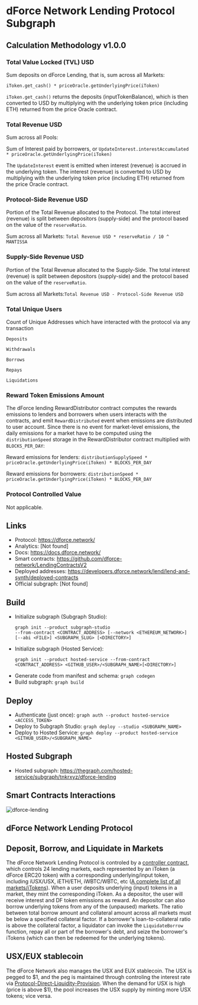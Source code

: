 # dForce Network Lending Protocol Subgraph

## Calculation Methodology v1.0.0

### Total Value Locked (TVL) USD

Sum deposits on dForce Lending, that is, sum across all Markets:

`iToken.get_cash() * priceOracle.getUnderlyingPrice(iToken)`

`iToken.get_cash()` returns the deposits (inputTokenBalance), which is then converted to USD by
multiplying with the underlying token price (including ETH) returned from the price Oracle contract.

### Total Revenue USD

Sum across all Pools:

Sum of Interest paid by borrowers, or `UpdateInterest.interestAccumulated * priceOracle.getUnderlyingPrice(iToken)`

The `UpdateInterest` event is emitted when interest (revenue) is accrued in the underlying token. The interest (revenue) is converted to USD by multiplying with the underlying token price (including ETH) returned from the price Oracle contract.

### Protocol-Side Revenue USD

Portion of the Total Revenue allocated to the Protocol. The total interest (revenue) is split between depositors (supply-side) and the protocol based on the value of the `reserveRatio`.

Sum across all Markets: `Total Revenue USD * reserveRatio / 10 ^ MANTISSA`

### Supply-Side Revenue USD

Portion of the Total Revenue allocated to the Supply-Side. The total interest (revenue) is split between depositors (supply-side) and the protocol based on the value of the `reserveRatio`.

Sum across all Markets:`Total Revenue USD - Protocol-Side Revenue USD`

### Total Unique Users

Count of Unique Addresses which have interacted with the protocol via any transaction

`Deposits`

`Withdrawals`

`Borrows`

`Repays`

`Liquidations`

### Reward Token Emissions Amount

The dForce lending RewardDistributor contract computes the rewards emissions to lenders and borrowers when users interacts with the contracts, and emit `RewardDistributed` event when emissions are distributed to user account. Since there is no event for market-level emissions, the daily emissions for a market have to be computed using the `distributionSpeed` storage in the RewardDistributor contract multiplied with `BLOCKS_PER_DAY`:

Reward emissions for lenders: `distributionSupplySpeed * priceOracle.getUnderlyingPrice(iToken) * BLOCKS_PER_DAY`

Reward emissions for borrowers: `distributionSpeed * priceOracle.getUnderlyingPrice(iToken) * BLOCKS_PER_DAY`

### Protocol Controlled Value

Not applicable.

## Links

- Protocol: https://dforce.network/
- Analytics: [Not found]
- Docs: https://docs.dforce.network/
- Smart contracts: https://github.com/dforce-network/LendingContractsV2
- Deployed addresses: https://developers.dforce.network/lend/lend-and-synth/deployed-contracts
- Official subgraph: [Not found]

## Build

- Initialize subgraph (Subgraph Studio):
  ```
  graph init --product subgraph-studio
  --from-contract <CONTRACT_ADDRESS> [--network <ETHEREUM_NETWORK>] [--abi <FILE>] <SUBGRAPH_SLUG> [<DIRECTORY>]
  ```
- Initialize subgraph (Hosted Service):
  ```
  graph init --product hosted-service --from-contract <CONTRACT_ADDRESS> <GITHUB_USER>/<SUBGRAPH_NAME>[<DIRECTORY>]
  ```
- Generate code from manifest and schema: `graph codegen`
- Build subgraph: `graph build`

## Deploy

- Authenticate (just once): `graph auth --product hosted-service <ACCESS_TOKEN>`
- Deploy to Subgraph Studio: `graph deploy --studio <SUBGRAPH_NAME>`
- Deploy to Hosted Service: `graph deploy --product hosted-service <GITHUB_USER>/<SUBGRAPH_NAME>`

## Hosted Subgraph

- Hosted subgraph: https://thegraph.com/hosted-service/subgraph/tnkrxyz/dforce-lending

## Smart Contracts Interactions

![dforce-lending](https://lh6.googleusercontent.com/ZEc8wddU1Etx-ay_fwnat2dgje8yGcOd8EK1vo5JSxJp3GM7qK5bD-bCvf3zxv4m1j5ClAfoCKiPzWNcqjS_XRjrThyz7vGA-ACalWb2XmwqEwGcLMQLSxVtySU7NPGjxPNOqqoB "dforce-lending")

## dForce Network Lending Protocol

## Deposit, Borrow, and Liquidate in Markets

The dForce Network Lending Protocol is controled by a [controller contract](https://etherscan.io/address/0x8B53Ab2c0Df3230EA327017C91Eb909f815Ad113), which controls 24 lending markets, each represented by an iToken (a dForce ERC20 token) with a corresponding underlying/input token, including iUSX/USX, iETH/ETH, iWBTC/WBTC, etc ([A complete list of all markets/iTokens](https://developers.dforce.network/lend/lend-and-synth/deployed-contracts)). When a user deposits underlying (input) tokens in a market, they mint the corresponding iToken. As a depositor, the user will receive interest and DF token emissions as reward. An depositor can also borrow underlying tokens from any of the (unpaused) markets. The ratio between total borrow amount and collateral amount across all markets must be below a specified collateral factor. If a borrower's loan-to-collateral ratio is above the collateral factor, a liquidator can invoke the `LiquidateBorrow` function, repay all or part of the borrower's debt, and seize the borrower's iTokens (which can then be redeemed for the underlying tokens).

## USX/EUX stablecoin

The dForce Network also manages the USX and EUX stablecoin. The USX is pegged to \$1, and the peg is maintained through controling the interest rate via [Protocol-Direct-Liquidity-Provision](https://docs.dforce.network/protocols/usx/price-stability). When the demand for USX is high (price is above \$1), the pool increases the USX supply by minting more USX tokens; vice versa.
